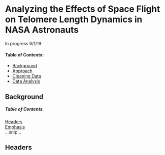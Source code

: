 # Analyzing the Effects of Space Flight on Telomere Length Dynamics in NASA Astronauts

In progress 6/1/19 




#### Table of Contents:
* [Background](#background)
* [Approach](#approach)
* [Cleaning Data](#cleaning-data)
* [Data Analysis](#data-analysis)


## Background


##### Table of Contents  
[Headers](#headers)  
[Emphasis](#emphasis)  
...snip...    
<a name="headers"/>
## Headers
